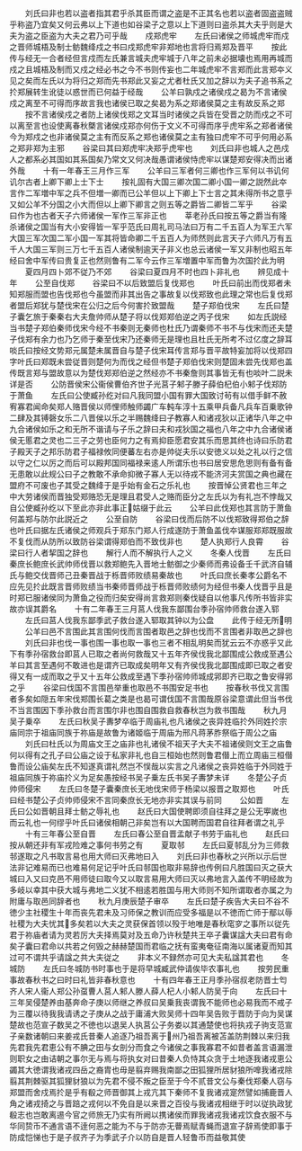 <!-- { "loadSidebar": true } -->
　　刘氏曰非也若以盗者指其君乎杀其臣而谓之盗是不正其名也若以盗者固盗盗贼乎称盗乃宜矣又何云弗以上下道也如谷梁子之意以上下道则曰盗杀其大夫乎则是大夫为盗之臣盗为大夫之君乃可乎哉
　　戍郑虎牢
　　左氏曰诸侯之师城虎牢而戍之晋师城梧及制士鲂魏绛戍之书曰戍郑虎牢非郑地也言将归焉郑及晋平
　　按此传与经无一合者经但言戍而左氏兼言城夫虎牢城于八年之前未必据壊也焉用再城而戍之且城梧及制而又戍之经必书之今不书则传妄也二年城虎牢不言郑而此言郑夲义见之矣而左氏以为将归之郑而先书郑此又妄之尤者杜氏又加之辞以为夫子追书系之扵郑展转生讹徒以惑世而已何益于经哉
　　公羊曰孰戍之诸侯戍之曷为不言诸侯戍之离至不可得而序故言我也诸侯已取之矣曷为系之郑诸侯莫之主有故反系之郑
　　按不言诸侯戍之者防上诸侯伐郑之文耳当时诸侯之兵皆在受晋之防而戍之不可以离至言也设使离春秋槩言诸侯戍郑亦何伤于文义不可得而序乎虎牢系之郑者诸侯今为郑戍之也非诸侯莫之主有而反系之郑也诸侯莫之主有独曰虎牢不可乎何用必系之郑非郑为主邪
　　谷梁曰其曰郑虎牢决郑乎虎牢也
　　刘氏曰非也城人之邑戍人之都系必其国如其系国矣乃常文又何决哉愚谓诸侯恃虎牢以谋楚郑安得决而出诸外哉
　　十有一年春王三月作三军
　　公羊曰三军者何三卿也作三军何以书讥何讥尔古者上卿下卿上士下士
　　按礼固有大国三卿次国二卿小国一卿之説然此夲言作二军増中军之兵不但増一卿而已公羊但以上下卿上下士言之其未得所书之意乎又如公羊不分国之小大而但以上卿下卿言之则五等之爵皆二卿皆二军乎
　　谷梁曰作为也古者天子六师诸侯一军作三军非正也
　　莘老孙氏曰按五等之爵当有隆杀诸侯之国当有大小安得皆一军乎范氏曰周礼司马法曰万有二千五百人为军王六军大国三军次国二军小国一军其将皆命卿二千五百人为师然则此言天子六师凡万有五千人大国三军则三万七千五百人诸侯制逾天子非义也总云诸侯一军又非制也昭五年经曰舍中军传曰贵复正也然则鲁有二军今云作三军増置中军而鲁为次国扵此为明
　　夏四月四卜郊不従乃不郊
　　谷梁曰夏四月不时也四卜非礼也
　　辨见成十年
　　公至自伐郑
　　谷梁曰不以后致盟后复伐郑也
　　叶氏曰前出而伐郑者未知郑服而盟也告伐郑也今虽盟而非其出告之事故复以伐郑致也此理之常也后复伐郑者盟后郑犹与楚伐宋在公归之后今何害扵致盟哉
　　楚子郑伯伐宋
　　左氏曰楚子囊乞旅于秦秦右大夫詹帅师从楚子将以伐郑郑伯逆之丙子伐宋
　　如左氏説经当书楚子郑伯秦师伐宋今经不书秦则无秦师也杜氏乃谓秦师不书不与伐宋而还夫楚子伐郑有余力也乃乞师于秦至伐宋乃还秦师无是理也且杜氏无所考不过亿度之辞耳啖氏曰按经文势郑元属楚未属晋自与楚子伐宋耳传言郑与晋平故特妄加将以伐郑四字叶氏曰郑既未尝従晋则楚何为而伐之经但书楚子郑伯伐宋则楚固未尝先伐郑也盖传既言郑与盟故意以为楚伐郑郑伯逆之然经亦不书秦詹则其事皆无有也啖叶二説未详是否
　　公防晋侯宋公衞侯曹伯齐世子光莒子邾子滕子薛伯杞伯小邾子伐郑防于萧鱼
　　左氏曰公使臧孙纥对曰凡我同盟小国有罪大国致讨茍有以借手鲜不赦宥寡君闻命矣郑人赂晋侯以师悝师触师蠲广车軘车淳十五乘甲兵备凡兵车百乗歌钟二肆及其镈磬女乐二八晋侯以乐之半赐魏绛曰子教寡人和诸戎狄以正诸华八年之中九合诸侯如乐之和无所不谐请与子乐之辞曰夫和戎狄国之福也八年之中九合诸侯诸侯无慝君之灵也二三子之劳也臣何力之有焉抑臣愿君安其乐而思其终也诗曰乐防君子殿天子之邦乐防君子福禄攸同便蕃左右亦是帅従夫乐以安徳义以处之礼以行之信以守之仁以厉之而后可以殿邦国同福禄来逺人所谓乐也书曰居安思危思则有备有备无患敢以此规公曰子之教敢不承命抑微子寡人无以待戎不能济河夫赏国之典也藏在盟府不可废也子其受之魏绛于是乎始有金石之乐礼也
　　按晋悼公贤君也三年之中大劳诸侯而晋独受郑赂恐无是理且君受人之赂而臣分之左氏以为有礼岂不悖哉又自公使臧孙纥以下至此亦非此事正姑缀于此云
　　公羊曰此伐郑也其言防于萧鱼何盖郑与防尔此説近之
　　公至自防
　　谷梁曰伐而后防不以伐郑致得郑伯之辞也叶氏曰据左氏诸侯之师观兵于郑东门郑人行成遂防于萧鱼盖伐夲谋服郑郑既服故不复伐而从防所以致防谷梁谓得郑伯而不致伐非也
　　楚人执郑行人良霄
　　谷梁曰行人者挈国之辞也
　　解行人而不解执行人之义
　　冬秦人伐晋
　　左氏曰秦庶长鲍庶长武帅师伐晋以救郑鲍先入晋地士鲂御之少秦师而弗设备壬千武济自辅氏与鲍交伐晋师己丑秦晋战于栎晋师败绩易秦故也
　　叶氏曰庶长秦孝公爵名不应先见扵此既言晋师败绩当书秦师晋师战于栎晋师败绩何为经但书秦人伐晋乎且是时郑已服诸侯同为萧鱼之役而归矣安得尚言救郑则秦伐疑自以他事凡传所书皆非实故亦误其爵名
　　十有二年春王三月莒人伐我东鄙围台季孙宿帅师救台遂入郓
　　左氏曰莒人伐我东鄙季武子救台遂入郓取其钟以为公盘
　　此传于经无所明
　　公羊曰邑不言围此其言围何伐而言围者取邑之辞也伐而不言围者非取邑之辞也
　　刘氏曰非也伐一事也围一事也取一事也三者不相乱明矣而犹云云不亦惑乎又此下有季孙宿救台即莒人已取之者尚何救哉又十五年齐侯伐我北鄙围成公救成至遇公羊曰其言至遇何不敢进也是谓齐已取成矣明年又有齐侯伐我北鄙围成即已取之者安得又有一成而取之乎又十五年公救成至遇下季孙宿帅师城成郛即齐已取之鲁安得郛之乎
　　谷梁曰伐国不言围邑举重也取邑不书围安足书也
　　按春秋书伐又言围者多矣如隠五年宋伐郑围长葛之类是也曷可谓伐国不言围哉原谷梁意谓此但当书伐不当言围因下季孙救台而言围尔非也围自围救自救春秋岂为救书围哉
　　秋九月吴子乗卒
　　左氏曰秋吴子夀梦卒临于周庙礼也凡诸侯之丧异姓临扵外同姓扵宗庙同宗于祖庙同族于祢庙是故鲁为诸姬临于周庙为邢凡蒋茅胙祭临于周公之庙
　　刘氏曰杜氏以为周庙文王之庙非也礼诸侯不祖天子大夫不祖诸侯则文王之庙鲁何以得有之孔子曰公庙之设于私家非礼也自三桓始也然则鲁君僣上而立周庙三桓僣鲁而设公庙矣左氏不知遂真谓礼然岂不悮哉以实言之凡诸侯之丧异姓临于外同姓于祖庙同族于祢庙扵义为足矣愚按经书吴子乗左氏书吴子夀梦未详
　　冬楚公子贞帅师侵宋
　　左氏曰冬楚子囊秦庶长无地伐宋师于杨梁以报晋之取郑也
　　叶氏曰经书楚公子贞帅师侵宋不言同秦庶长无地亦非实其误与前同
　　公如晋
　　左氏曰公如晋朝且拜士鲂之辱礼也
　　赵氏曰大国使聘即须自往拜之是公无寕嵗也而云礼也一何缪乎叶氏曰诸侯相朝己非矣岂有以大国聘而国君自往拜者谓之礼乎
　　十有三年春公至自晋
　　左氏曰春公至自晋孟献子书劳于庙礼也
　　赵氏曰按从朝还非有军戎险难之事何书劳之有
　　夏取邿
　　左氏曰夏邿乱分为三师救邿遂取之凡书取言易也用大师曰灭弗地曰入
　　刘氏曰非也春秋之兴所以示后世法非记难易而已也难易何足记乎叶氏曰邿国也取非易辞也传例曰凡胜国曰灭之获大城曰入又曰克邑不用师徒曰取今又以取言易用大师曰灭以弗地言入盖传不明经故为多岐以幸其中获大城与弗地二义犹不相逺若胜国与用大师则不知所谓取者亦属之为附庸与取邑同辞者也
　　秋九月庚辰楚子审卒
　　左氏曰楚子疾告大夫曰不谷不徳少主社稷生十年而丧先君未及习师保之教训而应受多福是以不徳而亡师于鄢以辱社稷为大夫忧其多矣若以大夫之灵获保首领以殁于地唯是春秋窀穸之事所以従先君于祢庙者请为灵若厉大夫择焉莫对及五命乃许秋楚共王卒子囊谋諡大夫曰君有命矣子囊曰君命以共若之何毁之赫赫楚国而君临之抚有蛮夷奄征南海以属诸夏而知其过可不谓共乎请諡之共大夫従之
　　非本义不録然亦可见大夫私諡其君也
　　冬城防
　　左氏曰冬城防书时事也于是将早城臧武仲请俟毕农事礼也
　　按劳民重事故春秋书之曰时曰礼皆非春秋意也
　　十有四年春王正月季孙宿叔老防晋士匄齐人宋人衞人郑公孙虿曹人莒人邾人滕人薛人杞人小邾人防吴于向
　　左氏曰十三年吴侵楚养由基奔命子庚以师继之养叔曰吴乗我丧谓我不能师也必易我而不戒子为三覆以待我我请诱之子庚从之战于庸浦大败吴师十四年吴告败于晋防于向为吴谋楚故也范宣子数吴之不徳也以退吴人执莒公子务娄以其通楚使也将执戎子驹支范宣子亲数诸朝曰来姜戎氏昔秦人追逐乃祖吾离于州乃祖吾离被苫盖防荆棘以来归我先君我先君恵公有不腆之田与女剖分而食之今诸侯之事我寡君不如昔者盖言语漏泄则职女之由诘朝之事尔无与焉与将执女对曰昔秦人负恃其众贪于土地逐我诸戎恵公蠲其大徳谓我诸戎四岳之裔胄也毋是翦弃赐我南鄙之田狐狸所居豺狼所嘷我诸戎除翦其荆棘驱其狐狸豺狼以为先君不侵不叛之臣至于今不贰昔文公与秦伐郑秦人窃与郑盟而舍戍焉扵是乎有殽之师晋御其上戎亢其下秦师不复我诸戎寔然譬如捕鹿晋人角之诸戎掎之与晋踣之戎何以不免自是以来晋之百役与我诸戎相继于时以従执政犹殽志也岂敢离逷今官之师旅无乃实有所阙以携诸侯而罪我诸戎我诸戎饮食衣服不与华同贽币不通言语不逹何恶之能为不与于防亦无瞢焉赋青蝇而退宣子辞焉使即事于防成恺悌也于是子叔齐子为季武子介以防自是晋人轻鲁币而益敬其使
